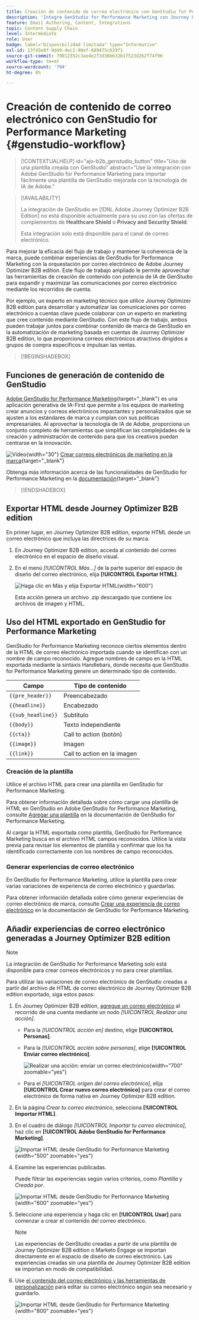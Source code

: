 ```yaml
---
title: Creación de contenido de correo electrónico con GenStudio for Performance Marketing
description: 'Integre GenStudio for Performance Marketing con Journey Optimizer B2B edition: exporte HTML, cree experiencias de correo electrónico con tecnología de IA e importe contenido de marca.'
feature: Email Authoring, Content, Integrations
topic: Content Supply Chain
level: Intermediate
role: User
badge: label="Disponibilidad limitada" type="Informative"
exl-id: 13f45e8f-9d49-4ec2-90ef-689475c629f1
source-git-commit: 79012352c3ae4e2f3d38b632b1f523d262f74f96
workflow-type: tm+mt
source-wordcount: '794'
ht-degree: 8%

---
```


# Creación de contenido de correo electrónico con GenStudio for Performance Marketing {#genstudio-workflow}

>[!CONTEXTUALHELP]
>id="ajo-b2b_genstudio_button"
>title="Uso de una plantilla creada con GenStudio"
>abstract="Use la integración con Adobe GenStudio for Performance Marketing para importar fácilmente una plantilla de GenStudio mejorada con la tecnología de IA de Adobe."

>[!AVAILABILITY]
>
>La integración de GenStudio en [!DNL Adobe Journey Optimizer B2B Edition] no está disponible actualmente para su uso con las ofertas de complementos de **Healthcare Shield** o **Privacy and Security Shield**.
>
>Esta integración solo está disponible para el canal de correo electrónico.

Para mejorar la eficacia del flujo de trabajo y mantener la coherencia de la marca, puede combinar experiencias de GenStudio for Performance Marketing con la orquestación por correo electrónico de Adobe Journey Optimizer B2B edition. Este flujo de trabajo ampliado le permite aprovechar las herramientas de creación de contenido con potencia de IA de GenStudio para expandir y maximizar las comunicaciones por correo electrónico mediante los recorridos de cuenta.

Por ejemplo, un experto en marketing técnico que utilice Journey Optimizer B2B edition para desarrollar y automatizar las comunicaciones por correo electrónico a cuentas clave puede colaborar con un experto en marketing que cree contenido mediante GenStudio. Con este flujo de trabajo, ambos pueden trabajar juntos para combinar contenido de marca de GenStudio en la automatización de marketing basada en cuentas de Journey Optimizer B2B edition, lo que proporciona correos electrónicos atractivos dirigidos a grupos de compra específicos e impulsan las ventas.

>[!BEGINSHADEBOX]

## Funciones de generación de contenido de GenStudio

[Adobe GenStudio for Performance Marketing](https://business.adobe.com/products/genstudio-for-performance-marketing.html?lang=es){target="_blank"} es una aplicación generativa de IA-First que permite a los equipos de marketing crear anuncios y correos electrónicos impactantes y personalizados que se ajusten a los estándares de marca y cumplan con sus políticas empresariales. Al aprovechar la tecnología de IA de Adobe, proporciona un conjunto completo de herramientas que simplifican las complejidades de la creación y administración de contenido para que los creativos puedan centrarse en la innovación.

![Vídeo](../../assets/do-not-localize/icon-video.svg){width="30"} [Crear correos electrónicos de marketing en la marca](https://experienceleague.adobe.com/es/docs/genstudio-for-performance-marketing-learn/tutorials/creating-experiences/creating-on-brand-emails){target="_blank"}

Obtenga más información acerca de las funcionalidades de GenStudio for Performance Marketing en la [documentación](https://experienceleague.adobe.com/es/docs/genstudio-for-performance-marketing/user-guide/home){target="_blank"}

>[!ENDSHADEBOX]

## Exportar HTML desde Journey Optimizer B2B edition

En primer lugar, en Journey Optimizer B2B edition, exporte HTML desde un correo electrónico que incluya las directrices de su marca.

1. En Journey Optimizer B2B edition, acceda al contenido del correo electrónico en el espacio de diseño visual.

1. En el menú _[!UICONTROL Más...]_ de la parte superior del espacio de diseño del correo electrónico, elija **[!UICONTROL Exportar HTML]**.

   ![Haga clic en Más y elija Exportar HTML](./assets/email-export-html.png){width="600"}

   Esta acción genera un archivo .zip descargado que contiene los archivos de imagen y HTML.

## Uso del HTML exportado en GenStudio for Performance Marketing

GenStudio for Performance Marketing reconoce ciertos elementos dentro de la HTML de correo electrónico importada cuando se identifican con un nombre de campo reconocido. Agregue nombres de campo en la HTML exportada mediante la sintaxis Handlebars, donde necesita que GenStudio for Performance Marketing genere un determinado tipo de contenido.

| Campo | Tipo de contenido |
| ----------------- | ------------------------- |
| `{{pre_header}}` | Preencabezado |
| `{{headline}}` | Encabezado |
| `{{sub_headline}}` | Subtítulo |
| `{{body}}` | Texto independiente |
| `{{cta}}` | Call to action (botón) |
| `{{image}}` | Imagen |
| `{{link}}` | Call to action en la imagen |

### Creación de la plantilla

Utilice el archivo HTML para crear una plantilla en GenStudio for Performance Marketing.

Para obtener información detallada sobre cómo cargar una plantilla de HTML en GenStudio en Adobe GenStudio for Performance Marketing, consulte [Agregar una plantilla](https://experienceleague.adobe.com/en/docs/genstudio-for-performance-marketing/user-guide/content/templates/use-templates#add-a-template) en la documentación de GenStudio for Performance Marketing.

Al cargar la HTML exportada como plantilla, GenStudio for Performance Marketing busca en el archivo HTML campos reconocidos. Utilice la vista previa para revisar los elementos de plantilla y confirmar que los ha identificado correctamente con los nombres de campo reconocidos.

### Generar experiencias de correo electrónico

En GenStudio for Performance Marketing, utilice la plantilla para crear varias variaciones de experiencia de correo electrónico y guardarlas.

Para obtener información detallada sobre cómo generar experiencias de correo electrónico de marca, consulte [Crear una experiencia de correo electrónico](https://experienceleague.adobe.com/en/docs/genstudio-for-performance-marketing/user-guide/create/create-email-experience) en la documentación de GenStudio for Performance Marketing.

## Añadir experiencias de correo electrónico generadas a Journey Optimizer B2B edition

>[!NOTE]
>
>La integración de GenStudio for Performance Marketing solo está disponible para crear correos electrónicos y no para crear plantillas.

Para utilizar las variaciones de correo electrónico de GenStudio creadas a partir del archivo de HTML de correo electrónico de Journey Optimizer B2B edition exportado, siga estos pasos:

1. En Journey Optimizer B2B edition, [agregue un correo electrónico](./add-email.md) al recorrido de una cuenta mediante un nodo _[!UICONTROL Realizar una acción]_.

   * Para la _[!UICONTROL acción en]_ destino, elige **[!UICONTROL Personas]**.

   * Para la _[!UICONTROL acción sobre personas]_, elige **[!UICONTROL Enviar correo electrónico]**.

     ![Realizar una acción: enviar un correo electrónico](./assets/journey-node-send-email.png){width="700" zoomable="yes"}

   * Para el _[!UICONTROL origen del correo electrónico]_, elija **[!UICONTROL Crear nuevo correo electrónico]** para crear el correo electrónico de forma nativa en Journey Optimizer B2B edition.

1. En la página _Crear tu correo electrónico_, selecciona **[!UICONTROL Importar HTML]**.

1. En el cuadro de diálogo _[!UICONTROL Importar tu correo electrónico]_, haz clic en **[!UICONTROL Adobe GenStudio for Performance Marketing]**.

   ![Importar HTML desde GenStudio for Performance Marketing](./assets/email-import-html-genstudio.png){width="500" zoomable="yes"}

1. Examine las experiencias publicadas.

   Puede filtrar las experiencias según varios criterios, como _Plantilla_ y _Creada por_.

   ![Importar HTML desde GenStudio for Performance Marketing](./assets/email-import-select-gen-studio-experience.png){width="600" zoomable="yes"}

1. Seleccione una experiencia y haga clic en **[!UICONTROL Usar]** para comenzar a crear el contenido del correo electrónico.

   >[!NOTE]
   >
   >Las experiencias de GenStudio creadas a partir de una plantilla de Journey Optimizer B2B edition o Marketo Engage se importan directamente en el espacio de diseño de correo electrónico. Las experiencias creadas sin una plantilla de Journey Optimizer B2B edition se importan en modo de compatibilidad.

1. Use [el contenido del correo electrónico y las herramientas de personalización](./email-authoring.md) para editar su correo electrónico según sea necesario y guardarlo.

   ![Importar HTML desde GenStudio for Performance Marketing](./assets/email-imported-experience.png){width="800" zoomable="yes"}
